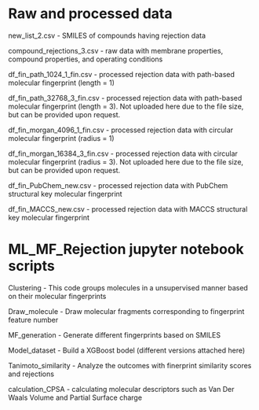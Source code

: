 # Raw and processed data

new_list_2.csv - SMILES of compounds having rejection data

compound_rejections_3.csv - raw data with membrane properties, compound properties, and operating conditions

df_fin_path_1024_1_fin.csv - processed rejection data with path-based molecular fingerprint (length = 1)

df_fin_path_32768_3_fin.csv - processed rejection data with path-based molecular fingerprint (length = 3). Not uploaded here due to the file size, but can be provided upon request.

df_fin_morgan_4096_1_fin.csv - processed rejection data with circular molecular fingerprint (radius = 1)

df_fin_morgan_16384_3_fin.csv - processed rejection data with circular molecular fingerprint (radius = 3). Not uploaded here due to the file size, but can be provided upon request.

df_fin_PubChem_new.csv - processed rejection data with PubChem structural key molecular fingerprint

df_fin_MACCS_new.csv - processed rejection data with MACCS structural key molecular fingerprint


# ML_MF_Rejection jupyter notebook scripts

Clustering - This code groups molecules in a unsupervised manner based on their molecular fingerprints

Draw_molecule - Draw molecular fragments corresponding to fingerprint feature number

MF_generation - Generate different fingerprints based on SMILES

Model_dataset - Build a XGBoost bodel (different versions attached here)

Tanimoto_similarity - Analyze the outcomes with finerprint similarity scores and rejections

calculation_CPSA - calculating molecular descriptors such as Van Der Waals Volume and Partial Surface charge
